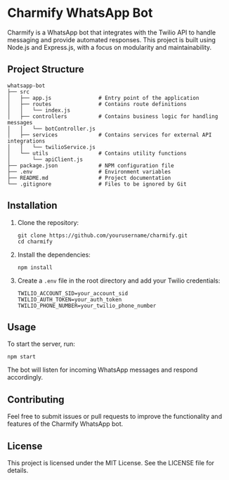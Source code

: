 # Charmify WhatsApp Bot

Charmify is a WhatsApp bot that integrates with the Twilio API to handle messaging and provide automated responses. This project is built using Node.js and Express.js, with a focus on modularity and maintainability.

## Project Structure

```
whatsapp-bot
├── src
│   ├── app.js               # Entry point of the application
│   ├── routes               # Contains route definitions
│   │   └── index.js
│   ├── controllers          # Contains business logic for handling messages
│   │   └── botController.js
│   ├── services             # Contains services for external API integrations
│   │   └── twilioService.js
│   └── utils                # Contains utility functions
│       └── apiClient.js
├── package.json             # NPM configuration file
├── .env                     # Environment variables
├── README.md                # Project documentation
└── .gitignore               # Files to be ignored by Git
```

## Installation

1. Clone the repository:
   ```
   git clone https://github.com/yourusername/charmify.git
   cd charmify
   ```

2. Install the dependencies:
   ```
   npm install
   ```

3. Create a `.env` file in the root directory and add your Twilio credentials:
   ```
   TWILIO_ACCOUNT_SID=your_account_sid
   TWILIO_AUTH_TOKEN=your_auth_token
   TWILIO_PHONE_NUMBER=your_twilio_phone_number
   ```

## Usage

To start the server, run:
```
npm start
```

The bot will listen for incoming WhatsApp messages and respond accordingly.

## Contributing

Feel free to submit issues or pull requests to improve the functionality and features of the Charmify WhatsApp bot.

## License

This project is licensed under the MIT License. See the LICENSE file for details.
